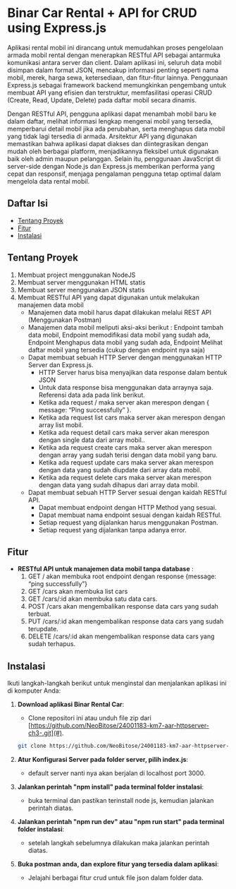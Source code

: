 
# Binar Car Rental + API for CRUD using Express.js

Aplikasi rental mobil ini dirancang untuk memudahkan proses pengelolaan armada mobil rental dengan menerapkan RESTful API sebagai antarmuka komunikasi antara server dan client. Dalam aplikasi ini, seluruh data mobil disimpan dalam format JSON, mencakup informasi penting seperti nama mobil, merek, harga sewa, ketersediaan, dan fitur-fitur lainnya. Penggunaan Express.js sebagai framework backend memungkinkan pengembang untuk membuat API yang efisien dan terstruktur, memfasilitasi operasi CRUD (Create, Read, Update, Delete) pada daftar mobil secara dinamis.

Dengan RESTful API, pengguna aplikasi dapat menambah mobil baru ke dalam daftar, melihat informasi lengkap mengenai mobil yang tersedia, memperbarui detail mobil jika ada perubahan, serta menghapus data mobil yang tidak lagi tersedia di armada. Arsitektur API yang digunakan memastikan bahwa aplikasi dapat diakses dan diintegrasikan dengan mudah oleh berbagai platform, menjadikannya fleksibel untuk digunakan baik oleh admin maupun pelanggan. Selain itu, penggunaan JavaScript di server-side dengan Node.js dan Express.js memberikan performa yang cepat dan responsif, menjaga pengalaman pengguna tetap optimal dalam mengelola data rental mobil.

## Daftar Isi

- [Tentang Proyek](#tentang-proyek)
- [Fitur](#fitur)
- [Instalasi](#instalasi)

## Tentang Proyek

1. Membuat project menggunakan NodeJS
2. Membuat server menggunakan HTML statis
3. Membuat server menggunakan JSON statis
4. Membuat RESTful API yang dapat digunakan untuk melakukan manajemen data mobil
   - Manajemen data mobil harus dapat dilakukan melalui REST API (Menggunakan Postman)
   - Manajemen data mobil meliputi aksi-aksi berikut : Endpoint tambah data mobil, Endpoint memodifikasi data mobil yang sudah ada, Endpoint Menghapus data mobil yang sudah ada, Endpoint Melihat daftar mobil yang tersedia (cukup dengan endpoint nya saja)
   - Dapat membuat sebuah HTTP Server dengan menggunakan HTTP Server dan Express.js.
     - HTTP Server harus bisa menyajikan data response dalam bentuk JSON
     - Untuk data response bisa menggunakan data arraynya saja. Referensi data ada pada link berikut.
     - Ketika ada request / maka server akan merespon dengan { message: “Ping successfully” }.
     - Ketika ada request list cars maka server akan merespon dengan array list mobil.
     - Ketika ada request detail cars maka server akan merespon dengan single data dari array mobil..
     - Ketika ada request create cars maka server akan merespon dengan array yang sudah terisi dengan data mobil yang baru.
     - Ketika ada request update cars maka server akan merespon dengan data yang sudah diupdate dari
array data mobil.
     - Ketika ada request delete cars maka server akan merespon dengan data yang sudah dihapus dari
array data mobil.
   - Dapat membuat sebuah HTTP Server sesuai dengan kaidah RESTful API.
     - Dapat membuat endpoint dengan HTTP Method yang sesuai.
     - Dapat membuat nama endpoint sesuai dengan kaidah RESTful.
     - Setiap request yang dijalankan harus menggunakan Postman.
     - Setiap request yang dijalankan tanpa adanya error.


## Fitur

- **RESTful API untuk manajemen data mobil tanpa database** :
  1. GET / akan membuka root endpoint dengan response
{message: “ping successfully”}
  2. GET /cars akan membuka list cars
  3. GET /cars/:id akan membuka satu data cars.
  4. POST /cars akan mengembalikan response data cars yang sudah terbuat.
  5. PUT /cars/:id akan mengembalikan response data cars yang sudah terupdate.
  6. DELETE /cars/:id akan mengembalikan response data cars yang sudah terhapus.

## Instalasi

Ikuti langkah-langkah berikut untuk menginstal dan menjalankan aplikasi ini di komputer Anda:

1. **Download aplikasi Binar Rental Car**:
   - Clone repositori ini atau unduh file zip dari [https://github.com/NeoBitose/24001183-km7-aar-httpserver-ch3-.git](#).
   ```bash
   git clone https://github.com/NeoBitose/24001183-km7-aar-httpserver-ch3-.git
   ```

2. **Atur Konfigurasi Server pada folder server, pilih index.js**:
   - default server nanti nya akan berjalan di localhost port 3000.

3. **Jalankan perintah "npm install" pada terminal folder instalasi**:
   - buka terminal dan pastikan terinstall node js, kemudian jalankan perintah diatas.

4. **Jalankan perintah "npm run dev" atau "npm run start" pada terminal folder instalasi**:
   - setelah langkah sebelumnya dilakukan maka jalankan perintah diatas.

5. **Buka postman anda, dan explore fitur yang tersedia dalam aplikasi**:
   - Jelajahi berbagai fitur crud untuk file json dalam folder data.


